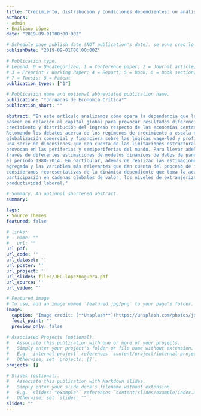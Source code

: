 ```yaml
---
title: "Crecimiento, distribución y condiciones dependientes: un análisis comparativo de los regímenes de crecimiento entre economías centrales y periféricas."
authors:
- admin
- Emiliano López
date: "2019-09-01T00:00:00Z"

# Schedule page publish date (NOT publication's date). se pone creo lo programado para ser publicado por la revista
publishDate: "2019-09-01T00:00:00Z"

# Publication type.
# Legend: 0 = Uncategorized; 1 = Conference paper; 2 = Journal article;
# 3 = Preprint / Working Paper; 4 = Report; 5 = Book; 6 = Book section;
# 7 = Thesis; 8 = Patent
publication_types: ["1"]

# Publication name and optional abbreviated publication name.
publication: "*Jornadas de Economía Crítica*"
publication_short: ""

abstract: "En este artículo analizamos cómo opera la dependencia que las economías periféricas 
poseen en relación al capital global para provocar resultados diferenciales sobre las relaciones entre 
crecimiento y distribución del ingreso respecto de las economías centrales. 
Retomando los debates acerca de los regímenes de crecimiento a escala nacional, las implicancias de la 
globalización comercial y financiera sobre las lógicas wage-led y profit-led, nuestro trabajo pretende aportar 
una serie de dimensiones que den cuenta de las limitaciones estructurales que las posiciones dependientes 
provocan en las periferias y semiperiferias del mundo. Para llevar adelante este estudio, realizamos un análisis a 
través de diferentes estimaciones de modelos dinámicos de datos de panel para 35 países centrales y periféricos en 
el período 1980-2014. En particular, además de realizar las estimaciones usuales sobre los componentes de la demanda 
agregada y las variables más relevantes que dan cuenta del proceso de financiarización, incluimos tres variables que 
consideramos representativas de la dinámica dependiente que toma la acumulación de capital en la periferia: la 
participación en cadenas globales de valor, los niveles de extranjerización de las economías y los diferenciales de 
productividad laboral."

# Summary. An optional shortened abstract.
summary: 

tags:
- Source Themes
featured: false

# links:
# - name: ""
#   url: ""
url_pdf: 
url_code: ''
url_dataset: ''
url_poster: ''
url_project: ''
url_slides: files/JEC-lopeznoguera.pdf
url_source: ''
url_video: ''

# Featured image
# To use, add an image named `featured.jpg/png` to your page's folder. 
image:
  caption: 'Image credit: [**Unsplash**](https://unsplash.com/photos/jdD8gXaTZsc)'
  focal_point: ""
  preview_only: false

# Associated Projects (optional).
#   Associate this publication with one or more of your projects.
#   Simply enter your project's folder or file name without extension.
#   E.g. `internal-project` references `content/project/internal-project/index.md`.
#   Otherwise, set `projects: []`.
projects: []

# Slides (optional).
#   Associate this publication with Markdown slides.
#   Simply enter your slide deck's filename without extension.
#   E.g. `slides: "example"` references `content/slides/example/index.md`.
#   Otherwise, set `slides: ""`.
slides: ""
---
```

